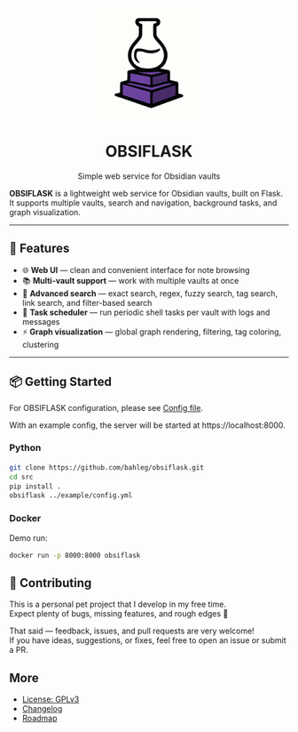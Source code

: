 <div align="center">  
    <picture>
      <img alt="OBSIFLASK logo" src="src/obsiflask/static/logo.png" width="200px">
    </picture>
    <h1> OBSIFLASK </h1>
    <p align="center"> Simple web service for Obsidian vaults </p>
</div>


**OBSIFLASK** is a lightweight web service for Obsidian vaults, built on Flask.  
It supports multiple vaults, search and navigation, background tasks, and graph visualization.

---

## 🚀 Features
- 🌐 **Web UI** — clean and convenient interface for note browsing  
- 📚 **Multi-vault support** — work with multiple vaults at once  
- 🔎 **Advanced search** — exact search, regex, fuzzy search, tag search, link search, and filter-based search  
- 📝 **Task scheduler** — run periodic shell tasks per vault with logs and messages  
- ⚡ **Graph visualization** — global graph rendering, filtering, tag coloring, clustering  

---

## 📦 Getting Started
For OBSIFLASK configuration, please see [Config file](https://github.com/bahleg/OBSIFLASK/blob/main/src/obsiflask/config.py).

With an example config, the server will be started at https://localhost:8000. 

### Python
```bash
git clone https://github.com/bahleg/obsiflask.git
cd src
pip install .
obsiflask ../example/config.yml
```


### Docker
Demo run:
```bash bash build_docker.sh
docker run -p 8000:8000 obsiflask
```

## 🤝 Contributing

This is a personal pet project that I develop in my free time.  
Expect plenty of bugs, missing features, and rough edges 🙂  

That said — feedback, issues, and pull requests are very welcome!  
If you have ideas, suggestions, or fixes, feel free to open an issue or submit a PR.


## More
* [License: GPLv3](LICENSE)
* [Changelog](changelog.md)
* [Roadmap](roadmap.md)

